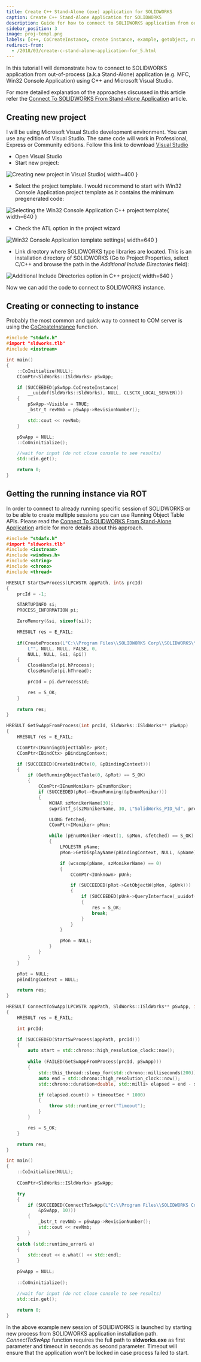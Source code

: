 ```yaml
---
title: Create C++ Stand-Alone (exe) application for SOLIDWORKS
caption: Create C++ Stand-Alone Application for SOLIDWORKS
description: Guide for how to connect to SOLIDWORKS application from out-of-process (a.k.a Stand-Alone) application (e.g. MFC, Win32 Console Application) using C++ and Microsoft Visual Studio
sidebar_position: 3
image: proj-templ.png
labels: [c++, CoCreateInstance, create instance, example, getobject, rot, sdk, solidworks api, tlb, type library]
redirect-from:
  - /2018/03/create-c-stand-alone-application-for_5.html
---
```

In this tutorial I will demonstrate how to connect to SOLIDWORKS application from out-of-process (a.k.a Stand-Alone) application (e.g. MFC, Win32 Console Application) using C++ and Microsoft Visual Studio.

For more detailed explanation of the approaches discussed in this article refer the [Connect To SOLIDWORKS From Stand-Alone Application](/docs/codestack/solidworks-api/getting-started/stand-alone/) article.

## Creating new project

I will be using Microsoft Visual Studio development environment. You can use any edition of Visual Studio.
The same code will work in Professional, Express or Community editions. Follow this link to download [Visual Studio](https://www.visualstudio.com/vs/community/)

* Open Visual Studio
* Start new project:

![Creating new project in Visual Studio](new-project.png){ width=400 }

* Select the project template. I would recommend to start with Win32 Console Application project template as it contains the minimum pregenerated code:

![Selecting the Win32 Console Application C++ project template](proj-templ.png){ width=640 }

* Check the ATL option in the project wizard

![Win32 Console Application template settings](apps-settings.png){ width=640 }

* Link directory where SOLIDWORKS type libraries are located.
This is an installation directory of SOLIDWORKS (Go to Project Properties, select C/C++ and browse the path in the *Additional Include Directories* field):

![Additional Include Directories option in C++ project](add-incl-dir.png){ width=640 }

Now we can add the code to connect to SOLIDWORKS instance.  

## Creating or connecting to instance

Probably the most common and quick way to connect to COM server is using the [CoCreateInstance](https://msdn.microsoft.com/en-us/library/windows/desktop/ms686615(v=vs.85).aspx) function.  

~~~ cpp
#include "stdafx.h"
#import "sldworks.tlb"
#include <iostream>

int main()
{
    ::CoInitialize(NULL);
    CComPtr<SldWorks::ISldWorks> pSwApp;

    if (SUCCEEDED(pSwApp.CoCreateInstance(
        __uuidof(SldWorks::SldWorks), NULL, CLSCTX_LOCAL_SERVER)))
    {
        pSwApp->Visible = TRUE;
        _bstr_t revNmb = pSwApp->RevisionNumber();

        std::cout << revNmb;
    }

    pSwApp = NULL;
    ::CoUninitialize();

    //wait for input (do not close console to see results)
    std::cin.get();

    return 0;
}

~~~



## Getting the running instance via ROT

In order to connect to already running specific session of SOLIDWORKS or to be able to create multiple sessions you can use Running Object Table APIs.
Please read the [Connect To SOLIDWORKS From Stand-Alone Application](/docs/codestack/solidworks-api/getting-started/stand-alone#method-b---running-object-table-rot) article for more details about this approach.

~~~ cpp
#include "stdafx.h"
#import "sldworks.tlb"
#include <iostream>
#include <windows.h>
#include <string>
#include <chrono>
#include <thread>

HRESULT StartSwProcess(LPCWSTR appPath, int& prcId)
{
    prcId = -1;

    STARTUPINFO si;
    PROCESS_INFORMATION pi;

    ZeroMemory(&si, sizeof(si));

    HRESULT res = E_FAIL;
    
    if(CreateProcess(L"C:\\Program Files\\SOLIDWORKS Corp\\SOLIDWORKS\\SLDWORKS.exe",
        L"", NULL, NULL, FALSE, 0,
        NULL, NULL, &si, &pi))
    {
        CloseHandle(pi.hProcess);
        CloseHandle(pi.hThread);

        prcId = pi.dwProcessId;

        res = S_OK;
    }
    
    return res;
}

HRESULT GetSwAppFromProcess(int prcId, SldWorks::ISldWorks** pSwApp)
{
    HRESULT res = E_FAIL;

    CComPtr<IRunningObjectTable> pRot;
    CComPtr<IBindCtx> pBindingContext;

    if (SUCCEEDED(CreateBindCtx(0, &pBindingContext)))
    {
        if (GetRunningObjectTable(0, &pRot) == S_OK)
        {
            CComPtr<IEnumMoniker> pEnumMoniker;
            if (SUCCEEDED(pRot->EnumRunning(&pEnumMoniker)))
            {
                WCHAR szMonikerName[30];
                swprintf_s(szMonikerName, 30, L"SolidWorks_PID_%d", prcId);

                ULONG fetched;
                CComPtr<IMoniker> pMon;

                while (pEnumMoniker->Next(1, &pMon, &fetched) == S_OK)
                {
                    LPOLESTR pName;
                    pMon->GetDisplayName(pBindingContext, NULL, &pName);

                    if (wcscmp(pName, szMonikerName) == 0)
                    {
                        CComPtr<IUnknown> pUnk;

                        if (SUCCEEDED(pRot->GetObjectW(pMon, &pUnk)))
                        {
                            if (SUCCEEDED(pUnk->QueryInterface(_uuidof(SldWorks::ISldWorks), (void**)pSwApp)))
                            {    
                                res = S_OK;
                                break;
                            }
                        }
                    }

                    pMon = NULL;
                }
            }
        }
    }

    pRot = NULL;
    pBindingContext = NULL;

    return res;
}

HRESULT ConnectToSwApp(LPCWSTR appPath, SldWorks::ISldWorks** pSwApp, int timeoutSec) 
{
    HRESULT res = E_FAIL;

    int prcId;

    if (SUCCEEDED(StartSwProcess(appPath, prcId)))
    {
        auto start = std::chrono::high_resolution_clock::now();
        
        while (FAILED(GetSwAppFromProcess(prcId, pSwApp)))
        {
            std::this_thread::sleep_for(std::chrono::milliseconds(200));
            auto end = std::chrono::high_resolution_clock::now();
            std::chrono::duration<double, std::milli> elapsed = end - start;

            if (elapsed.count() > timeoutSec * 1000)
            {
                throw std::runtime_error("Timeout");
            }
        }

        res = S_OK;
    }

    return res;
}

int main()
{
    ::CoInitialize(NULL);
    
    CComPtr<SldWorks::ISldWorks> pSwApp;

    try 
    {
        if (SUCCEEDED(ConnectToSwApp(L"C:\\Program Files\\SOLIDWORKS Corp\\SOLIDWORKS (2)\\SLDWORKS.exe", 
            &pSwApp, 10))) 
        {
            _bstr_t revNmb = pSwApp->RevisionNumber();
            std::cout << revNmb;
        }
    }
    catch (std::runtime_error& e) 
    {
        std::cout << e.what() << std::endl;
    }

    pSwApp = NULL;
    
    ::CoUninitialize();

    //wait for input (do not close console to see results)
    std::cin.get();
    
    return 0;
}


~~~



In the above example new session of SOLIDWORKS is launched by starting new process from SOLIDWORKS application installation path.
*ConnectToSwApp* function requires the full path to **sldworks.exe** as first parameter and timeout in seconds as second parameter.
Timeout will ensure that the application won't be locked in case process failed to start.
